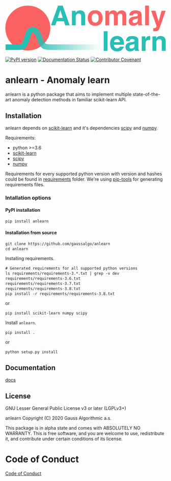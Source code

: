 ![anomaly-learn-with-text](https://raw.githubusercontent.com/gaussalgo/anlearn/master/docs/img/anomaly-learn-with-text.png)

[![PyPI version](https://badge.fury.io/py/anlearn.svg)](https://badge.fury.io/py/anlearn) [![Documentation Status](https://readthedocs.org/projects/anlearn/badge/?version=latest)](https://anlearn.readthedocs.io/en/latest/?badge=latest) [![Contributor Covenant](https://img.shields.io/badge/Contributor%20Covenant-v2.0%20adopted-ff69b4.svg)](code_of_conduct.md)

# anlearn - Anomaly learn

anlearn is a python package that aims to implement multiple state-of-the-art anomaly detection methods in familiar scikit-learn API.

## Installation
anlearn depends on [scikit-learn] and it's dependencies [scipy] and [numpy].

Requirements:
* python >=3.6
* [scikit-learn]
* [scipy]
* [numpy]

Requirements for every supported python version with version and hashes could be found in [requirements](requirements) folder.
We're using [pip-tools](https://github.com/jazzband/pip-tools) for generating requirements files.


### Intallation options
#### PyPI installation
```
pip install anlearn
```

#### Installation from source
```
git clone https://github.com/gaussalgo/anlearn
cd anlearn
```

Installing requirements.

```
# Generated requirements for all supported python versions
ls requirements/requirements-3.*.txt | grep -v dev
requirements/requirements-3.6.txt
requirements/requirements-3.7.txt
requirements/requirements-3.8.txt
pip install -r requirements/requirements-3.8.txt
```
or
```
pip install scikit-learn numpy scipy
```

Install `anlearn`.
```
pip install .
```
or
```
python setup.py install
```

## Documentation
[docs](https://anlearn.readthedocs.io/en/latest/)

## License
GNU Lesser General Public License v3 or later (LGPLv3+)

anlearn  Copyright (C) 2020  Gauss Algorithmic a.s.

This package is in alpha state and comes with ABSOLUTELY NO WARRANTY.
This is free software, and you are welcome to use, redistribute it, and contribute under certain conditions of its license.

[scikit-learn]: https://github.com/scikit-learn/scikit-learn
[numpy]: https://github.com/numpy/numpy
[scipy]: https://github.com/scipy/scipy

# Code of Conduct
[Code of Conduct](https://github.com/gaussalgo/anlearn/blob/master/CODE_OF_CONDUCT.md)
